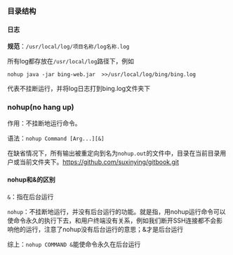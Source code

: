### 目录结构

#### 日志

**规范**：`/usr/local/log/项目名称/log名称.log`

所有log都存放在`/usr/local/log`路径下，例如

`nohup java -jar bing-web.jar  >>/usr/local/log/bing/bing.log`

代表不挂断运行，并将log日志打到bing.log文件夹下

### nohup(no hang up)

作用：不挂断地运行命令。

语法：`nohup Command [Arg...][&]`

在缺省情况下，所有输出被重定向到名为`nohup.out`的文件中，目录在当前目录用户或当前文件夹下。https://github.com/suxinying/gitbook.git

#### nohup和&的区别

`&`：指在后台运行

`nohup`：不挂断地运行，并没有后台运行的功能。就是指，用nohup运行命令可以使命令永久的执行下去，和用户终端没有关系，例如我们断开SSH连接都不会影响他的运行，注意了nohup没有后台运行的意思；&才是后台运行

综上：`nohup COMMAND &`能使命令永久在后台运行

